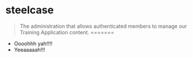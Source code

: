 steelcase
=========
> The administration that allows authenticated members to manage our Training Application content.
=======
* Oooohhh yah!!!!
* Yeeaaaaah!!!
